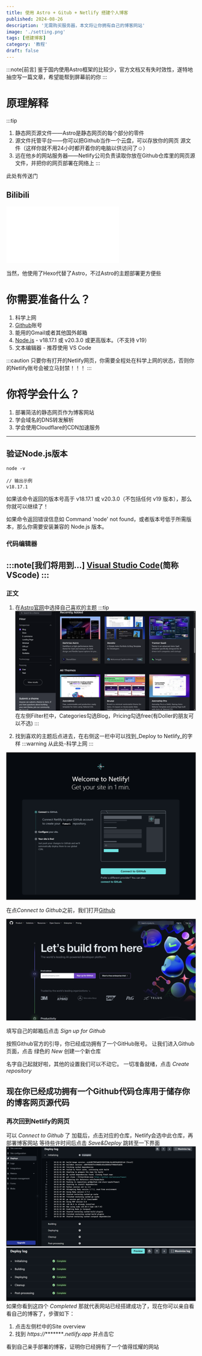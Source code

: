 ```yaml
---
title: 使用 Astro + Gitub + Netlify 搭建个人博客
published: 2024-08-26
description: '无需购买服务器，本文将让你拥有自己的博客网站'
image: './setting.png'
tags: [搭建博客]
category: '教程'
draft: false 
---
```


:::note[前言]
鉴于国内使用Astro框架的比较少，官方文档又有失时效性，遂特地抽空写一篇文章，希望能帮到屏幕前的你
:::

# 原理解释
:::tip
1. 静态网页源文件——Astro是静态网页的每个部分的零件
2. 源文件托管平台——你可以把Github当作一个云盘，可以存放你的网页 源文件（这样你就不用24小时都开着你的电脑以供访问了☺）
3. 远在他乡的网站服务器——Netlify公司负责读取你放在Github仓库里的网页源文件，并把你的网页部署在网络上
:::

此处有传送门
## Bilibili

<iframe src="//player.bilibili.com/player.html?isOutside=true&aid=729827798&bvid=BV1qD4y1z783&cid=811525188&p=1" scrolling="no" border="0" frameborder="no" framespacing="0" allowfullscreen="true"></iframe>

当然，他使用了Hexo代替了Astro，不过Astro的主题部署更方便些



# 你需要准备什么？

1. 科学上网
2. [Github](https://github.com/)账号
3. 能用的Gmail或者其他国外邮箱
4. [Node.js](https://nodejs.org/) - v18.17.1 或 v20.3.0 或更高版本。（不支持 v19）
5. 文本编辑器 - 推荐使用 VS Code

:::caution
只要你有打开的Netlify网页，你需要全程处在科学上网的状态，否则你的Netlify账号会被立马封禁！！！
:::

# 你将学会什么？
1. 部署简洁的静态网页作为博客网站
2. 学会域名的DNS转发解析
3. 学会使用Cloudflare的CDN加速服务
---
## 验证Node.js版本

    node -v

    // 输出示例
    v18.17.1
如果该命令返回的版本号高于 v18.17.1 或 v20.3.0（不包括任何 v19 版本），那么你就可以继续了！

如果命令返回错误信息如 Command 'node' not found，或者版本号低于所需版本，那么你需要安装兼容的 Node.js 版本。

### 代码编辑器
:::note[我们将用到...]
[Visual Studio Code](https://code.visualstudio.com/)(简称VScode)
:::
---
### 正文

1. 在[Astro官网](https://astro.build/themes/)中选择自己喜欢的主题
:::tip
![Astro主题页](./2.png)
在左侧Filter栏中，Categories勾选Blog，Pricing勾选free(有Doller的朋友可以不选)
:::

2. 找到喜欢的主题后点进去，在右侧这一栏中可以找到_Deploy to Netlify_的字样
:::warning
从此处-科学上网
:::

![Netlify](./3.png)

在点*Connect to Github*之前，我们打开[Github](https://github.com/)

![Github](./4.png)

填写自己的邮箱后点击 *Sign up for Github*

按照Github官方的引导，你已经成功拥有了一个GitHub账号。
让我们进入Github页面，点击 绿色的 *New* 创建一个新仓库

名字自己起就好啦，其他的设置我们可以不动它。
一切准备就绪，点击 *Create repository*

现在你已经成功拥有一个Github代码仓库用于储存你的博客网页源代码
---
### 再次回到Netlify的网页
可以 *Connect to Github* 了
加载后，点击对应的仓库，Netlify会选中此仓库，再部署博客网站
等待些许时间后点击 *Save&Deploy*
跳转至一下界面
![Netlify](./5.png)
![Netlify](./6.png)
如果你看到这四个 *Completed* 那就代表网站已经搭建成功了，现在你可以亲自看看自己的博客了，步骤如下：
1. 点击左侧栏中的Site overview
2. 找到 *https://*********.netlify.app* 并点击它

看到自己亲手部署的博客，证明你已经拥有了一个值得炫耀的网站